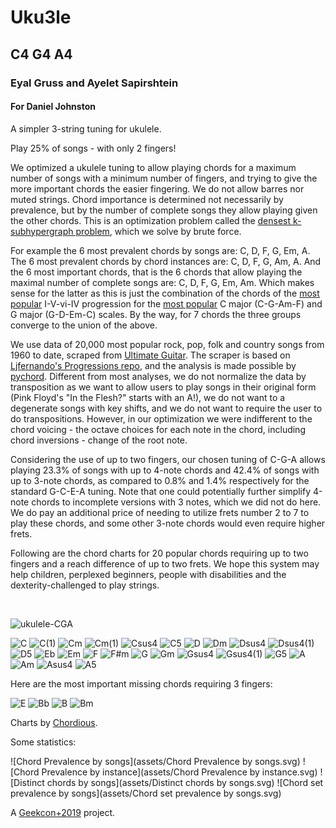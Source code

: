 # Uku3le
## C4 G4 A4
### Eyal Gruss and Ayelet Sapirshtein
#### For Daniel Johnston

A simpler 3-string tuning for ukulele.

Play 25% of songs - with only 2 fingers!

We optimized a ukulele tuning to allow playing chords for a maximum number of songs with a minimum number of fingers, 
and trying to give the more important chords the easier fingering. We do not allow barres nor muted strings. 
Chord importance is determined not necessarily by prevalence, but by the number of complete songs they allow playing given the other chords.
This is an optimization problem called the [densest k-subhypergraph problem](https://arxiv.org/abs/1605.04284), which we solve by brute force.

For example the 6 most prevalent chords by songs are: C, D, F, G, Em, A. The 6 most prevalent chords by chord instances are: C, D, F, G, Am, A.
And the 6 most important chords, that is the 6 chords that allow playing the maximal number of complete songs are: C, D, F, G, Em, Am.
Which makes sense for the latter as this is just the combination of the chords of the [most popular](http://www.hooktheory.com/blog/music-theory-analysis-1300-songs-for-songwriting-part2) 
I-V-vi-IV progression for the [most popular](http://www.hooktheory.com/blog/i-analyzed-the-chords-of-1300-popular-songs-for-patterns-this-is-what-i-found) C major (C-G-Am-F) and G major (G-D-Em-C) scales.
By the way, for 7 chords the three groups converge to the union of the above.

We use data of 20,000 most popular rock, pop, folk and country songs from 1960 to date, 
scraped from [Ultimate Guitar](https://www.ultimate-guitar.com). 
The scraper is based on [Ljfernando's Progressions repo](https://github.com/Ljfernando/Progressions), 
and the analysis is made possible by [pychord](https://github.com/yuma-m/pychord). 
Different from most analyses, we do not normalize the data by transposition as we want to allow users to play songs in 
their original form (Pink Floyd's "In the Flesh?" starts with an A!), we do not want to a degenerate songs with key shifts, 
and we do not want to require the user to do transpositions. 
However, in our optimization we were indifferent to the chord voicing - the octave choices for each note in the chord,
including chord inversions - change of the root note.

Considering the use of up to two fingers, our chosen tuning of C-G-A allows playing 23.3% of songs with up to 4-note chords and 42.4% of songs with up to 3-note chords, 
as compared to 0.8% and 1.4% respectively for the standard G-C-E-A tuning. 
Note that one could potentially further simplify 4-note chords to incomplete versions with 3 notes, which we did not do here. 
We do pay an additional price of needing to utilize frets number 2 to 7 to play these chords, and some other 3-note chords would even require higher frets.

Following are the chord charts for 20 popular chords requiring up to two fingers and a reach difference of up to two frets.
We hope this system may help children, perplexed beginners, people with disabilities and the dexterity-challenged to play strings.

<br/>

![ukulele-CGA](assets/ukulele-CGA.jpg)

![C](assets/00_C.svg)
![C(1)](assets/01_C(1).svg)
![Cm](assets/02_Cm.svg)
![Cm(1)](assets/03_Cm(1).svg)
![Csus4](assets/04_Csus4.svg)
![C5](assets/05_C5.svg)
![D](assets/06_D.svg)
![Dm](assets/07_Dm.svg)
![Dsus4](assets/08_Dsus4.svg)
![Dsus4(1)](assets/09_Dsus4(1).svg)
![D5](assets/10_D5.svg)
![Eb](assets/11_Eb.svg)
![Em](assets/12_Em.svg)
![F](assets/13_F.svg)
![F#m](assets/14_F%23m.svg)
![G](assets/15_G.svg)
![Gm](assets/16_Gm.svg)
![Gsus4](assets/17_Gsus4.svg)
![Gsus4(1)](assets/18_Gsus4(1).svg)
![G5](assets/19_G5.svg)
![A](assets/20_A.svg)
![Am](assets/21_Am.svg)
![Asus4](assets/22_Asus2.svg)
![A5](assets/23_A5.svg)

Here are the most important missing chords requiring 3 fingers:

![E](assets/24_E.svg)
![Bb](assets/25_Bb.svg)
![B](assets/26_B.svg)
![Bm](assets/27_Bm.svg)

Charts by [Chordious](https://chordious.com).

Some statistics:

![Chord Prevalence by songs](assets/Chord Prevalence by songs.svg)
![Chord Prevalence by instance](assets/Chord Prevalence by instance.svg)
![Distinct chords by songs](assets/Distinct chords by songs.svg)
![Chord set prevalence by songs](assets/Chord set prevalence by songs.svg)

A [Geekcon+2019](https://geekcon.org/geekcon-plus-2019) project.
